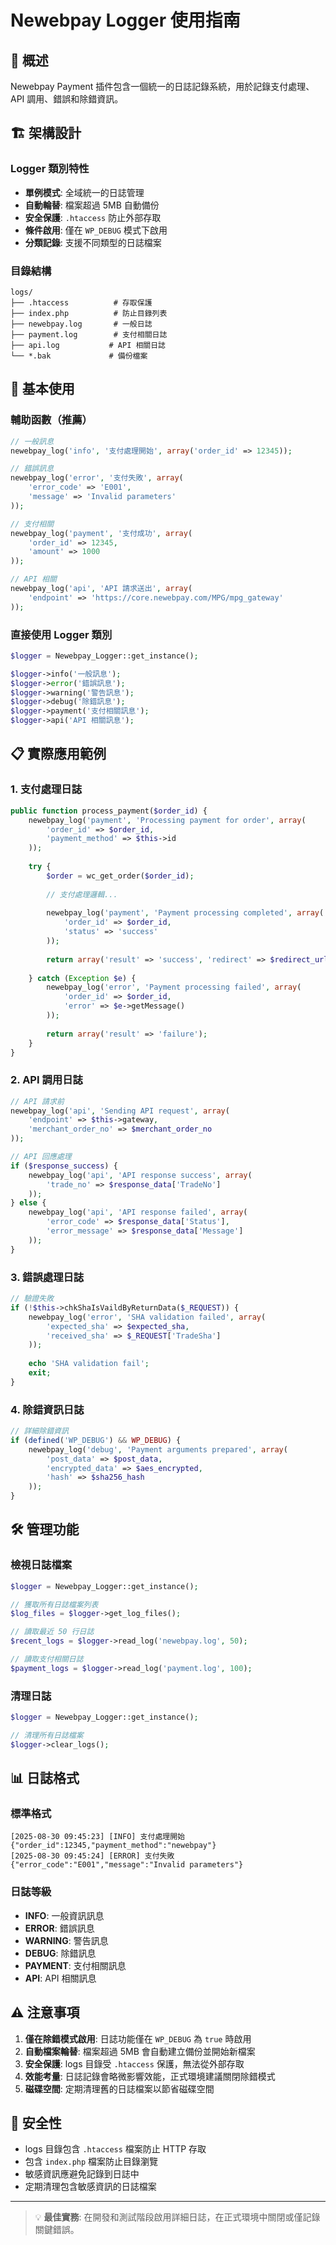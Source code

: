 # Newebpay Logger 使用指南

## 📝 概述

Newebpay Payment 插件包含一個統一的日誌記錄系統，用於記錄支付處理、API 調用、錯誤和除錯資訊。

## 🏗️ 架構設計

### Logger 類別特性
- **單例模式**: 全域統一的日誌管理
- **自動輪替**: 檔案超過 5MB 自動備份
- **安全保護**: `.htaccess` 防止外部存取
- **條件啟用**: 僅在 `WP_DEBUG` 模式下啟用
- **分類記錄**: 支援不同類型的日誌檔案

### 目錄結構
```
logs/
├── .htaccess          # 存取保護
├── index.php          # 防止目錄列表
├── newebpay.log       # 一般日誌
├── payment.log        # 支付相關日誌
├── api.log           # API 相關日誌
└── *.bak             # 備份檔案
```

## 🔧 基本使用

### 輔助函數（推薦）
```php
// 一般訊息
newebpay_log('info', '支付處理開始', array('order_id' => 12345));

// 錯誤訊息
newebpay_log('error', '支付失敗', array(
    'error_code' => 'E001', 
    'message' => 'Invalid parameters'
));

// 支付相關
newebpay_log('payment', '支付成功', array(
    'order_id' => 12345, 
    'amount' => 1000
));

// API 相關
newebpay_log('api', 'API 請求送出', array(
    'endpoint' => 'https://core.newebpay.com/MPG/mpg_gateway'
));
```

### 直接使用 Logger 類別
```php
$logger = Newebpay_Logger::get_instance();

$logger->info('一般訊息');
$logger->error('錯誤訊息');
$logger->warning('警告訊息');
$logger->debug('除錯訊息');
$logger->payment('支付相關訊息');
$logger->api('API 相關訊息');
```

## 📋 實際應用範例

### 1. 支付處理日誌
```php
public function process_payment($order_id) {
    newebpay_log('payment', 'Processing payment for order', array(
        'order_id' => $order_id,
        'payment_method' => $this->id
    ));
    
    try {
        $order = wc_get_order($order_id);
        
        // 支付處理邏輯...
        
        newebpay_log('payment', 'Payment processing completed', array(
            'order_id' => $order_id,
            'status' => 'success'
        ));
        
        return array('result' => 'success', 'redirect' => $redirect_url);
        
    } catch (Exception $e) {
        newebpay_log('error', 'Payment processing failed', array(
            'order_id' => $order_id,
            'error' => $e->getMessage()
        ));
        
        return array('result' => 'failure');
    }
}
```

### 2. API 調用日誌
```php
// API 請求前
newebpay_log('api', 'Sending API request', array(
    'endpoint' => $this->gateway,
    'merchant_order_no' => $merchant_order_no
));

// API 回應處理
if ($response_success) {
    newebpay_log('api', 'API response success', array(
        'trade_no' => $response_data['TradeNo']
    ));
} else {
    newebpay_log('api', 'API response failed', array(
        'error_code' => $response_data['Status'],
        'error_message' => $response_data['Message']
    ));
}
```

### 3. 錯誤處理日誌
```php
// 驗證失敗
if (!$this->chkShaIsVaildByReturnData($_REQUEST)) {
    newebpay_log('error', 'SHA validation failed', array(
        'expected_sha' => $expected_sha,
        'received_sha' => $_REQUEST['TradeSha']
    ));
    
    echo 'SHA validation fail';
    exit;
}
```

### 4. 除錯資訊日誌
```php
// 詳細除錯資訊
if (defined('WP_DEBUG') && WP_DEBUG) {
    newebpay_log('debug', 'Payment arguments prepared', array(
        'post_data' => $post_data,
        'encrypted_data' => $aes_encrypted,
        'hash' => $sha256_hash
    ));
}
```

## 🛠️ 管理功能

### 檢視日誌檔案
```php
$logger = Newebpay_Logger::get_instance();

// 獲取所有日誌檔案列表
$log_files = $logger->get_log_files();

// 讀取最近 50 行日誌
$recent_logs = $logger->read_log('newebpay.log', 50);

// 讀取支付相關日誌
$payment_logs = $logger->read_log('payment.log', 100);
```

### 清理日誌
```php
$logger = Newebpay_Logger::get_instance();

// 清理所有日誌檔案
$logger->clear_logs();
```

## 📊 日誌格式

### 標準格式
```
[2025-08-30 09:45:23] [INFO] 支付處理開始 {"order_id":12345,"payment_method":"newebpay"}
[2025-08-30 09:45:24] [ERROR] 支付失敗 {"error_code":"E001","message":"Invalid parameters"}
```

### 日誌等級
- **INFO**: 一般資訊訊息
- **ERROR**: 錯誤訊息
- **WARNING**: 警告訊息
- **DEBUG**: 除錯訊息
- **PAYMENT**: 支付相關訊息
- **API**: API 相關訊息

## ⚠️ 注意事項

1. **僅在除錯模式啟用**: 日誌功能僅在 `WP_DEBUG` 為 `true` 時啟用
2. **自動檔案輪替**: 檔案超過 5MB 會自動建立備份並開始新檔案
3. **安全保護**: logs 目錄受 `.htaccess` 保護，無法從外部存取
4. **效能考量**: 日誌記錄會略微影響效能，正式環境建議關閉除錯模式
5. **磁碟空間**: 定期清理舊的日誌檔案以節省磁碟空間

## 🔐 安全性

- logs 目錄包含 `.htaccess` 檔案防止 HTTP 存取
- 包含 `index.php` 檔案防止目錄瀏覽
- 敏感資訊應避免記錄到日誌中
- 定期清理包含敏感資訊的日誌檔案

---

> 💡 **最佳實務**: 在開發和測試階段啟用詳細日誌，在正式環境中關閉或僅記錄關鍵錯誤。
